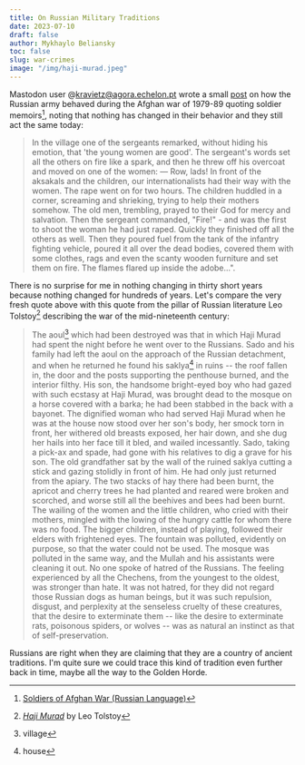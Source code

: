 ```yaml
---
title: On Russian Military Traditions
date: 2023-07-10
draft: false
author: Mykhaylo Beliansky
toc: false
slug: war-crimes
image: "/img/haji-murad.jpeg"
---
```


Mastodon user @kravietz@agora.echelon.pt wrote a small [post](https://agora.echelon.pl/objects/5ee2533d-a0be-4e30-b797-5546341dd5d9) on how the Russian army behaved during the Afghan war of 1979-89 quoting soldier memoirs[^1], noting that nothing has changed in their behavior and they still act the same today:

> In the village one of the sergeants remarked, without hiding his emotion, that 'the young women are good'. The sergeant's words set all the others on fire like a spark, and then he threw off his overcoat and moved on one of the women: — Row, lads! In front of the aksakals and the children, our internationalists had their way with the women. The rape went on for two hours. The children huddled in a corner, screaming and shrieking, trying to help their mothers somehow. The old men, trembling, prayed to their God for mercy and salvation. Then the sergeant commanded, "Fire!" - and was the first to shoot the woman he had just raped. Quickly they finished off all the others as well. Then they poured fuel from the tank of the infantry fighting vehicle, poured it all over the dead bodies, covered them with some clothes, rags and even the scanty wooden furniture and set them on fire. The flames flared up inside the adobe...".

There is no surprise for me in nothing changing in thirty short years because nothing changed for hundreds of years. Let's compare the very fresh quote above with this quote from the pillar of Russian literature Leo Tolstoy[^2] describing the war of the mid-nineteenth century:

> The aoul[^aoul] which had been destroyed was that in which Haji Murad had spent the night before he went over to the Russians. Sado and his family had left the aoul on the approach of the Russian detachment, and when he returned he found his saklya[^saklya] in ruins -- the roof fallen in, the door and the posts supporting the penthouse burned, and the interior filthy. His son, the handsome bright-eyed boy who had gazed with such ecstasy at Haji Murad, was brought dead to the mosque on a horse covered with a barka; he had been stabbed in the back with a bayonet. The dignified woman who had served Haji Murad when he was at the house now stood over her son's body, her smock torn in front, her withered old breasts exposed, her hair down, and she dug her hails into her face till it bled, and wailed incessantly. Sado, taking a pick-ax and spade, had gone with his relatives to dig a grave for his son. The old grandfather sat by the wall of the ruined saklya cutting a stick and gazing stolidly in front of him. He had only just returned from the apiary. The two stacks of hay there had been burnt, the apricot and cherry trees he had planted and reared were broken and scorched, and worse still all the beehives and bees had been burnt. The wailing of the women and the little children, who cried with their mothers, mingled with the lowing of the hungry cattle for whom there was no food. The bigger children, instead of playing, followed their elders with frightened eyes. The fountain was polluted, evidently on purpose, so that the water could not be used. The mosque was polluted in the same way, and the Mullah and his assistants were cleaning it out. No one spoke of hatred of the Russians. The feeling experienced by all the Chechens, from the youngest to the oldest, was stronger than hate. It was not hatred, for they did not regard those Russian dogs as human beings, but it was such repulsion, disgust, and perplexity at the senseless cruelty of these creatures, that the desire to exterminate them -- like the desire to exterminate rats, poisonous spiders, or wolves -- was as natural an instinct as that of self-preservation.

Russians are right when they are claiming that they are a country of ancient traditions. I'm quite sure we could trace this kind of tradition even further back in time, maybe all the way to the Golden Horde.

[^1]: [Soldiers of Afghan War (Russian Language)](http://afghan-war-soldiers.ru/)
[^2]: [*Haji Murad*](https://mthoyibi.files.wordpress.com/2011/03/hadji-murad_leo-tolstoy.pdf) by Leo Tolstoy
[^aoul]: village
[^saklya]: house
